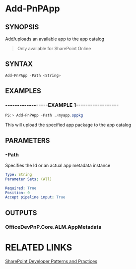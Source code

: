 # Add-PnPApp

## SYNOPSIS
Add/uploads an available app to the app catalog

>Only available for SharePoint Online

## SYNTAX 

```powershell
Add-PnPApp -Path <String>
```

## EXAMPLES

### ------------------EXAMPLE 1------------------
```powershell
PS:> Add-PnPApp -Path ./myapp.sppkg
```

This will upload the specified app package to the app catalog

## PARAMETERS

### -Path
Specifies the Id or an actual app metadata instance

```yaml
Type: String
Parameter Sets: (All)

Required: True
Position: 0
Accept pipeline input: True
```

## OUTPUTS

### OfficeDevPnP.Core.ALM.AppMetadata

# RELATED LINKS

[SharePoint Developer Patterns and Practices](http://aka.ms/sppnp)
